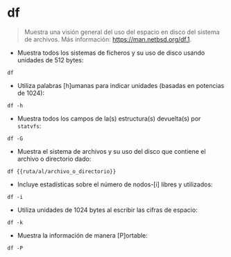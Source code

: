 # df

> Muestra una visión general del uso del espacio en disco del sistema de archivos.
> Más información: <https://man.netbsd.org/df.1>.

- Muestra todos los sistemas de ficheros y su uso de disco usando unidades de 512 bytes:

`df`

- Utiliza palabras [h]umanas para indicar unidades (basadas en potencias de 1024):

`df -h`

- Muestra todos los campos de la(s) estructura(s) devuelta(s) por `statvfs`:

`df -G`

- Muestra el sistema de archivos y su uso del disco que contiene el archivo o directorio dado:

`df {{ruta/al/archivo_o_directorio}}`

- Incluye estadísticas sobre el número de nodos-[i] libres y utilizados:

`df -i`

- Utiliza unidades de 1024 bytes al escribir las cifras de espacio:

`df -k`

- Muestra la información de manera [P]ortable:

`df -P`
